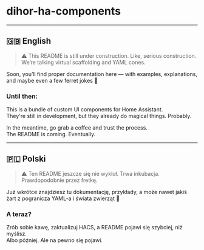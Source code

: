 # dihor-ha-components

---

## 🇬🇧 English

> ⚠️ This README is still under construction. Like, serious construction. We’re talking virtual scaffolding and YAML cones.

Soon, you’ll find proper documentation here — with examples, explanations, and maybe even a few ferret jokes 🐾

### Until then:

This is a bundle of custom UI components for Home Assistant.  
They're still in development, but they already do magical things. Probably.

In the meantime, go grab a coffee and trust the process.  
The README is coming. Eventually.

---

## 🇵🇱 Polski

> ⚠️ Ten README jeszcze się nie wykluł. Trwa inkubacja. Prawdopodobnie przez fretkę.

Już wkrótce znajdziesz tu dokumentację, przykłady, a może nawet jakiś żart z pogranicza YAML-a i świata zwierząt 🦡

### A teraz?

Zrób sobie kawę, zaktualizuj HACS, a README pojawi się szybciej, niż myślisz.  
Albo później. Ale na pewno się pojawi.
